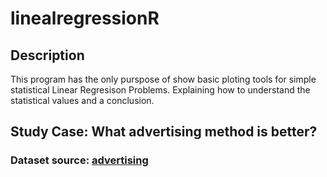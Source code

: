 # linealregressionR

## Description
This program has the only purspose of show basic ploting tools for simple statistical Linear Regresison Problems.
Explaining how to understand the statistical values and a conclusion.

## Study Case: What advertising method is better?

### Dataset source: [advertising](https://www.kaggle.com/code/ashydv/sales-prediction-simple-linear-regression/notebook)
